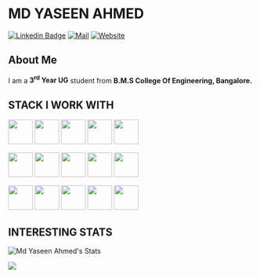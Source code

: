 # MD YASEEN AHMED

[![Linkedin Badge](https://img.shields.io/badge/-LinkedIn-blue?style=flat-square&logo=Linkedin&logoColor=white&link=https://www.linkedin.com/in/mdyaseenahmed)](https://www.linkedin.com/in/mdyaseenahmed)
[![Mail](https://img.shields.io/badge/-mdyaseenahmed1@gmail.com-gray?style=flat-square&logo=gmail&logoColor=red&link=)](mailto:mdyaseenahmed1@gmail.com)
[![Website](https://img.shields.io/badge/-Md_Yaseen_Ahmed-0a192f?style=flat-square&logo=google-chrome&logoColor=white&link=https://mdyaseenahmed.github.io)](https://mdyaseenahmed.github.io)

## About Me

I am a **3<sup>rd</sup> Year UG** student from <b>B.M.S College Of Engineering, Bangalore.</b>

## STACK I WORK WITH

<code><img height="50" src="https://www.vectorlogo.zone/logos/w3_html5/w3_html5-ar21.svg"></code>
<code><img height="50" src="https://www.vectorlogo.zone/logos/getbootstrap/getbootstrap-ar21.svg"></code>
<code><img height="50" src="https://www.vectorlogo.zone/logos/javascript/javascript-ar21.svg"></code>
<code><img height="50" src="https://www.vectorlogo.zone/logos/jquery/jquery-ar21.svg"></code>
<code><img height="50" src="https://www.vectorlogo.zone/logos/expressjs/expressjs-ar21.svg"></code>

<code><img height="50" src="https://www.vectorlogo.zone/logos/reactjs/reactjs-ar21.svg"></code>
<code><img height="50" src="https://www.vectorlogo.zone/logos/nodejs/nodejs-ar21.svg"></code>
<code><img height="50" src="https://www.vectorlogo.zone/logos/mongodb/mongodb-ar21.svg"></code>
<code><img height="50" src="https://www.vectorlogo.zone/logos/java/java-ar21.svg"></code>
<code><img height="50" src="https://www.vectorlogo.zone/logos/php/php-ar21.svg"></code>

<code><img height="50" src="https://www.vectorlogo.zone/logos/mysql/mysql-ar21.svg"></code>
<code><img height="50" src="https://www.vectorlogo.zone/logos/getpostman/getpostman-ar21.svg"></code>
<code><img height="50" src="https://www.vectorlogo.zone/logos/git-scm/git-scm-ar21.svg"></code>
<code><img height="50" src="https://www.vectorlogo.zone/logos/github/github-ar21.svg"></code>
<code><img height="50" src="https://www.vectorlogo.zone/logos/netlify/netlify-ar21.svg"></code>

## INTERESTING STATS

![Md Yaseen Ahmed's Stats](https://github-readme-stats.vercel.app/api?username=mdyaseenahmed&show_icons=true)


<a href="https://github.com/anuraghazara/github-readme-stats"><img src="https://github-readme-stats.vercel.app/api/top-langs/?username=mdyaseenahmed&layout=compact" /></a>

